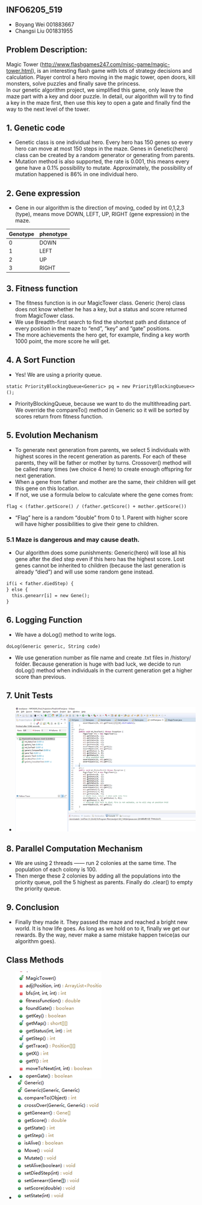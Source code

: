 ## INFO6205_519
- Boyang Wei  	001883667
- Changsi Liu		001831955
## Problem Description:  
Magic Tower (http://www.flashgames247.com/misc-game/magic-tower.html), is an interesting flash game with lots of strategy decisions and calculation. 
Player control a hero moving in the magic tower, open doors, kill monsters, solve puzzles and finally save the princess.  
In our genetic algorithm project, we simplified this game, only leave the maze part with a key and door puzzle. 
In detail, our algorithm will try to find a key in the maze first, 
then use this key to open a gate and finally find the way to the next level of the tower.   

## 1.	Genetic code
- Genetic class is one individual hero. Every hero has 150 genes so every hero can move at most 150 steps in the maze. 
Genes in Genetic(hero) class can be created by a random generator or generating from parents. 
- Mutation method is also supported, the rate is 0.001, this means every gene have a 0.1% possibility to mutate. Approximately, the possibility of mutation happened is 86% in one individual hero.

## 2.	Gene expression
- Gene in our algorithm is the direction of moving, coded by int 0,1,2,3 (type), means move DOWN, LEFT, UP, RIGHT (gene expression) in the maze.  

|Genotype|phenotype |
|---- | --- |
|0 | DOWN |
|1 | LEFT |
|2 | UP |
|3 | RIGHT |

## 3.	Fitness function
- The fitness function is in our MagicTower class. Generic (hero) class does not know whether he has a key, but a status and score returned from MagicTower class.
- We use Breadth-first search to find the shortest path and distance of every position in the maze to “end”, “key” and “gate” positions. 
- The more achievements the hero get, for example, finding a key worth 1000 point, the more score he will get. 

## 4.	A Sort Function 
- Yes! We are using a priority queue.
```
static PriorityBlockingQueue<Generic> pq = new PriorityBlockingQueue<>();
```
- PriorityBlockingQueue, because we want to do the multithreading part. We override the compareTo() method in Generic so it will be sorted by scores return from fitness function. 

## 5.	Evolution Mechanism
- To generate next generation from parents, we select 5 individuals with highest scores in the recent generation as parents. For each of these parents, they will be father or mother by turns. Crossover() method will be called many times (we choice 4 here) to create enough offspring for next generation.
- When a gene from father and mother are the same, their children will get this gene on this location. 
- If not, we use a formula below to calculate where the gene comes from:
```
flag < (father.getScore() / (father.getScore() + mother.getScore())
```
- “Flag” here is a random “double” from 0 to 1. Parent with higher score will have higher possibilities to give their gene to children.
### 5.1 Maze is dangerous and may cause death. 
- Our algorithm does some punishments: Generic(hero) will lose all his gene after the died step even if this hero has the highest score. Lost genes cannot be inherited to children (because the last generation is already “died”) and will use some random gene instead.
```
if(i < father.diedStep) {
} else {
  this.genearr[i] = new Gene();
}
```
## 6. Logging Function
- We have a doLog() method to write logs. 
```
doLog(Generic generic, String code)
```
- We use generation number as file name and create .txt files in /history/ folder. Because generation is huge with bad luck, we decide to run doLog() method when individuals in the current generation get a higher score than previous.

## 7. Unit Tests
- ![UnitTest](FinalProject/UnitTest.png)

## 8.	Parallel Computation Mechanism
- We are using 2 threads —— run 2 colonies at the same time. The population of each colony is 100. 
- Then merge these 2 colonies by adding all the populations into the priority queue, poll the 5 highest as parents. Finally do .clear() to empty the priority queue.

## 9. Conclusion 
- Finally they made it. They passed the maze and reached a bright new world. It is how life goes. As long as we hold on to it, finally we get our rewards. By the way, never make a same mistake happen twice(as our algorithm goes). 

## Class Methods
- ![MagicTower](FinalProject/MTClass.png)
- ![Generic](FinalProject/GenericClass.png)
